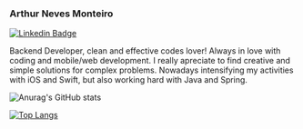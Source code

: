 ### Arthur Neves Monteiro
[![Linkedin Badge](https://img.shields.io/badge/-LinkedIn-blue?style=flat-square&logo=Linkedin&logoColor=white&link=https://www.linkedin.com/in/arthur-neves-monteiro/)](https://www.linkedin.com/in/arthur-neves-monteiro/)

Backend Developer, clean and effective codes lover! 
Always in love with coding and mobile/web development. I really apreciate to find creative and simple solutions for complex problems.
Nowadays intensifying my activities with iOS and Swift, but also working hard with Java and Spring.


![Anurag's GitHub stats](https://github-readme-stats.vercel.app/api?username=arthurnvs&show_icons=true&theme=dark)

[![Top Langs](https://github-readme-stats.vercel.app/api/top-langs/?username=arthurnvs&layout=compact)](https://github.com/anuraghazra/github-readme-stats)
